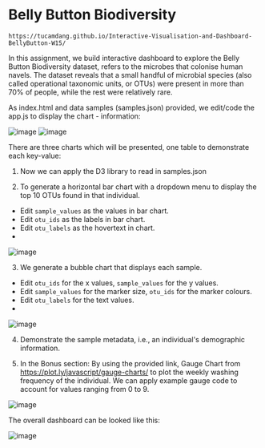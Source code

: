 # Belly Button Biodiversity
````Link to access:
https://tucamdang.github.io/Interactive-Visualisation-and-Dashboard-BellyButton-W15/
````

In this assignment, we build interactive dashboard to explore the Belly Button Biodiversity dataset, refers to the microbes that colonise human navels.
The dataset reveals that a small handful of microbial species (also called operational taxonomic units, or OTUs) were present in more than 70% of people, while the rest were relatively rare.

As index.html and data samples (samples.json) provided, we edit/code the app.js to display the chart - information:

![image](https://user-images.githubusercontent.com/99168697/171572806-9955bce5-0eb9-4bd2-8fc9-af9d49adc51f.png)
![image](https://user-images.githubusercontent.com/99168697/171572851-a9fa51ea-46ea-4444-9e8a-dfe5585b727e.png)

There are three charts which will be presented, one table to demonstrate each key-value: 
1. Now we can apply the D3 library to read in samples.json

2. To generate a horizontal bar chart with a dropdown menu to display the top 10 OTUs found in that individual.
- Edit ``sample_values`` as the values in bar chart.
- Edit ``otu_ids`` as the labels in bar chart.
- Edit ``otu_labels`` as the hovertext in chart.
- 
![image](https://user-images.githubusercontent.com/99168697/171576121-49499cfe-2dff-4a00-b85f-a1bef54c1396.png)

3. We generate a bubble chart that displays each sample.
- Edit ``otu_ids`` for the x values, ``sample_values`` for the y values.
- Edit ``sample_values`` for the marker size, ``otu_ids`` for the marker colours.
- Edit ``otu_labels`` for the text values.
- 
![image](https://user-images.githubusercontent.com/99168697/171577223-91ce78d8-1595-4f0e-bc8d-f6dfed01ba9e.png)

4. Demonstrate the sample metadata, i.e., an individual's demographic information.

5. In the Bonus section:
By using the provided link, Gauge Chart from https://plot.ly/javascript/gauge-charts/ to plot the weekly washing frequency of the individual.
We can apply example gauge code to account for values ranging from 0 to 9.

![image](https://user-images.githubusercontent.com/99168697/171577762-a8b14914-c5e7-44aa-ac1c-61bca40b42d9.png)

The overall dashboard can be looked like this:

![image](https://user-images.githubusercontent.com/99168697/171571824-d7807443-96e5-4231-a674-2756365cceea.png)
